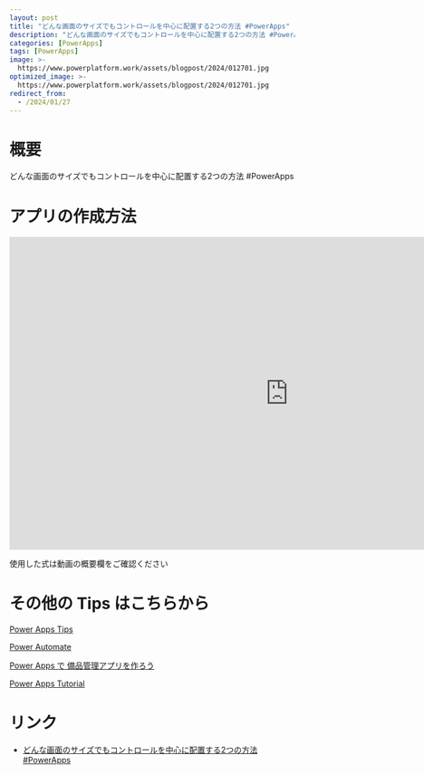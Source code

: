 ```yaml
---
layout: post
title: "どんな画面のサイズでもコントロールを中心に配置する2つの方法 #PowerApps"
description: "どんな画面のサイズでもコントロールを中心に配置する2つの方法 #PowerAppsを動画で分かりやすく解説"
categories: [PowerApps]
tags: [PowerApps]
image: >-
  https://www.powerplatform.work/assets/blogpost/2024/012701.jpg
optimized_image: >-
  https://www.powerplatform.work/assets/blogpost/2024/012701.jpg
redirect_from:
  - /2024/01/27
---
```



#  概要

どんな画面のサイズでもコントロールを中心に配置する2つの方法 #PowerApps


# アプリの作成方法

<iframe width="983" height="553" src="https://www.youtube.com/embed/1G1_5W9Yl2E" title="YouTube video player" frameborder="0" allow="accelerometer; autoplay; clipboard-write; encrypted-media; gyroscope; picture-in-picture" allowfullscreen></iframe>


使用した式は動画の概要欄をご確認ください


# その他の Tips はこちらから

[Power Apps Tips](https://www.youtube.com/watch?v=VrAQf3JQ7yM&list=PLVhFi1fb3DqakSLVMn22DDcySXh9jtzi- )


[Power Automate](https://www.youtube.com/watch?v=-YnJYT0ASEM&list=PLVhFi1fb3Dqbzic6GieqnLFgD3aTj-eHA)


[Power Apps で 備品管理アプリを作ろう](https://www.youtube.com/playlist?list=PLVhFi1fb3DqZM3HKb8Hea6XEL96990Fyn)


[Power Apps Tutorial](https://www.youtube.com/playlist?list=PLVhFi1fb3DqalxpL974VvAJvV4iWoSbe_)


# リンク


- [どんな画面のサイズでもコントロールを中心に配置する2つの方法 #PowerApps](https://www.youtube.com/watch?v=1G1_5W9Yl2E)

